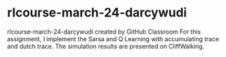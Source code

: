 # rlcourse-march-24-darcywudi
rlcourse-march-24-darcywudi created by GitHub Classroom
For this assignment, I implement the Sarsa and Q Learning with accumulating trace and dutch trace. The simulation results are presented on CliffWalking.

